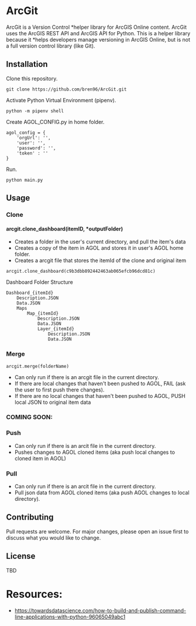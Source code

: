 # ArcGit

ArcGit is a Version Control *helper library for ArcGIS Online content. ArcGit uses the ArcGIS REST API and ArcGIS API for Python. This is a helper library because it *helps developers manage versioning in ArcGIS Online, but is not a full version control library (like Git).

## Installation

Clone this repository.
```
git clone https://github.com/bren96/ArcGit.git
```

Activate Python Virtual Environment (pipenv).
```
python -m pipenv shell
```

Create AGOL_CONFIG.py in home folder.
```
agol_config = {
    'orgUrl': '',
    'user': '',
    'password': '',
    'token' : ''
}
```

Run.
```
python main.py
```

## Usage

### Clone

#### arcgit.clone_dashboard(itemID, *outputFolder)
- Creates a folder in the user's current directory, and pull the item's data
- Creates a copy of the item in AGOL and stores it in user's AGOL home folder.
- Creates a arcgit file that stores the itemId of the clone and original item

```
arcgit.clone_dashboard(c9b3dbb892442463ab065efcb96dcd81c)
```

Dashboard Folder Structure
```
Dashboard_{itemId}
    Description.JSON
    Data.JSON
    Maps
        Map_{itemId}
            Description.JSON
            Data.JSON
            Layer_{itemId}
                Description.JSON
                Data.JSON
```

### Merge
```
arcgit.merge(folderName)
```
- Can only run if there is an arcgit file in the current directory.
- If there are local changes that haven't been pushed to AGOL, FAIL (ask the user to first push there changes).
- If there are no local changes that haven't been pushed to AGOL, PUSH local JSON to original item data


### COMING SOON:

### Push
- Can only run if there is an arcit file in the current directory.
- Pushes changes to AGOL cloned items (aka push local changes to cloned item in AGOL)


### Pull
- Can only run if there is an arcit file in the current directory.
- Pull json data from AGOL cloned items (aka push AGOL changes to local directory).


## Contributing
Pull requests are welcome. For major changes, please open an issue first to discuss what you would like to change.


## License
TBD


# Resources:
- https://towardsdatascience.com/how-to-build-and-publish-command-line-applications-with-python-96065049abc1